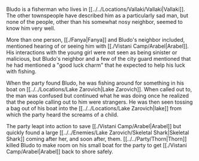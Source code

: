 Bludo is a fisherman who lives in [[../../Locations/Vallaki/Vallaki|Vallaki]]. The other townspeople have described him as a particularly sad man, but none of the people, other than his somewhat nosy neighbor, seemed to know him very well.

More than one person, [[./Fanya|Fanya]] and Bludo's neighbor included, mentioned hearing of or seeing him with [[./Vistani Camp/Arabel|Arabel]]. His interactions with the young girl were not seen as being sinister or malicious, but Bludo's neighbor and a few of the city guard mentioned that he had mentioned a "good luck charm" that he expected to help his luck with fishing.

When the party found Bludo, he was fishing around for something in his boat on [[../../Locations/Lake Zarovich|Lake Zarovich]]. When called out to, the man was confused but continued what he was doing once he realized that the people calling out to him were strangers. He was then seen tossing a bag out of his boat into the [[../../Locations/Lake Zarovich|lake]] from which the party heard the screams of a child.

The party leapt into action to save [[./Vistani Camp/Arabel|Arabel]] but quickly found a large [[../../Enemies/Lake Zarovich/Skeletal Shark|Skeletal Shark]] coming after her, and soon after, them. [[../../Party/Thorn|Thorn]] killed Bludo to make room on his small boat for the party to get [[./Vistani Camp/Arabel|Arabel]] back to shore safely.